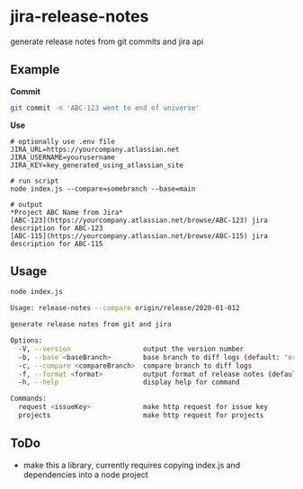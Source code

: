 # jira-release-notes
generate release notes from git commits and jira api

## Example
**Commit**
```bash
git commit -m 'ABC-123 went to end of universe'
```
**Use**
```
# optionally use .env file
JIRA_URL=https://yourcompany.atlassian.net
JIRA_USERNAME=yourusername
JIRA_KEY=key_generated_using_atlassian_site

# run script
node index.js --compare=somebranch --base=main

# output
*Project ABC Name from Jira*
[ABC-123](https://yourcompany.atlassian.net/browse/ABC-123) jira description for ABC-123 
[ABC-115](https://yourcompany.atlassian.net/browse/ABC-115) jira description for ABC-115
```

## Usage
```bash
node index.js

Usage: release-notes --compare origin/release/2020-01-012

generate release notes from git and jira

Options:
  -V, --version                  output the version number
  -b, --base <baseBranch>        base branch to diff logs (default: "origin/master")
  -c, --compare <compareBranch>  compare branch to diff logs
  -f, --format <format>          output format of release notes (default: "markdown")
  -h, --help                     display help for command

Commands:
  request <issueKey>             make http request for issue key
  projects                       make http request for projects
```

## ToDo
* make this a library, currently requires copying index.js and dependencies into a node project
